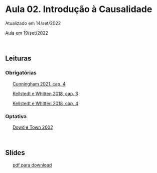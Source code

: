 # Aula 02. Introdução à Causalidade

Atualizado em 14/set/2022 

Aula em 19/set/2022 

<br>


## Leituras


### Obrigatórias

&nbsp;&nbsp;&nbsp;&nbsp;&nbsp; [Cunningham 2021, cap. 4](leituras/cunningham-2021-cap4.pdf) 
 
&nbsp;&nbsp;&nbsp;&nbsp;&nbsp; [Kellstedt e Whitten 2018, cap. 3](leituras/kellstedt-whitten-2018-cap3.pdf)

&nbsp;&nbsp;&nbsp;&nbsp;&nbsp; [Kellstedt e Whitten 2018, cap. 4](leituras/kellstedt-whitten-2018-cap4.pdf)


### Optativa

&nbsp;&nbsp;&nbsp;&nbsp;&nbsp; [Dowd e Town 2002](leituras/dowd-town-2002.pdf)
 
<br> 

## Slides

&nbsp;&nbsp;&nbsp;&nbsp;&nbsp; [pdf para download](slides/MQ_2022_Aula_02.pdf)





